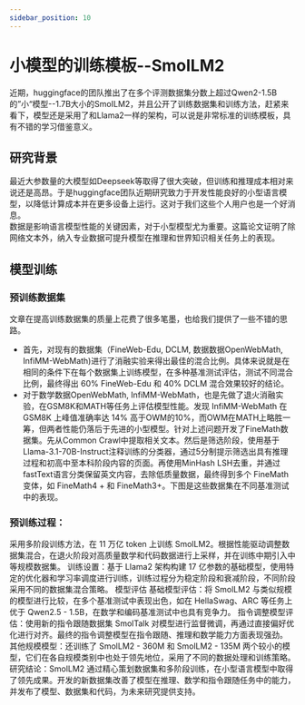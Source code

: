 ```yaml
---
sidebar_position: 10
---
```


# 小模型的训练模板--SmoILM2
近期，huggingface的团队推出了在多个评测数据集分数上超过Qwen2-1.5B的”小“模型--1.7B大小的SmoILM2，并且公开了训练数据集和训练方法，赶紧来看下，模型还是采用了和Llama2一样的架构，可以说是非常标准的训练模板，具有不错的学习借鉴意义。

## 研究背景
最近大参数量的大模型如Deepseek等取得了很大突破，但训练和推理成本相对来说还是高昂。于是huggingface团队近期研究致力于开发性能良好的小型语言模型，以降低计算成本并在更多设备上运行。这对于我们这些个人用户也是一个好消息。  
数据是影响语言模型性能的关键因素，对于小型模型尤为重要。这篇论文证明了除网络文本外，纳入专业数据可提升模型在推理和世界知识相关任务上的表现。  
## 模型训练
### 预训练数据集
文章在提高训练数据集的质量上花费了很多笔墨，也给我们提供了一些不错的思路。
- 首先，对现有的数据集（FineWeb-Edu, DCLM, 数据数据OpenWebMath, InfiMM-WebMath)进行了消融实验来得出最佳的混合比例。具体来说就是在相同的条件下在每个数据集上训练模型，在多种基准测试评估，测试不同混合比例，最终得出 60% FineWeb-Edu 和 40% DCLM 混合效果较好的结论。
- 对于数学数据OpenWebMath, InfiMM-WebMath，也是先做了退火消融实验，在GSM8K和MATH等任务上评估模型性能。发现 InfiMM-WebMath 在 GSM8K 上峰值准确率达 14% 高于OWM的10%，而OWM在MATH上略胜一筹，但两者性能仍落后于先进的小型模型。针对上述问题开发了FineMath数据集。先从Common Crawl中提取相关文本。然后是筛选阶段，使用基于Llama-3.1-70B-Instruct注释训练的分类器，通过5分制提示筛选出具有推理过程和初高中至本科阶段内容的页面。再使用MinHash LSH去重，并通过fastText语言分类保留英文内容，去除低质量数据，最终得到多个 FineMath 变体，如 FineMath4 + 和 FineMath3+。下图是这些数据集在不同基准测试中的表现。

### 预训练过程：
采用多阶段训练方法，在 11 万亿 token 上训练 SmolLM2。根据性能驱动调整数据集混合，在退火阶段对高质量数学和代码数据进行上采样，并在训练中期引入中等规模数据集。
训练设置：基于 Llama2 架构构建 17 亿参数的基础模型，使用特定的优化器和学习率调度进行训练，训练过程分为稳定阶段和衰减阶段，不同阶段采用不同的数据集混合策略。
模型评估
基础模型评估：将 SmolLM2 与类似规模的模型进行比较，在多个基准测试中表现出色，如在 HellaSwag、ARC 等任务上优于 Qwen2.5 - 1.5B，在数学和编码基准测试中也具有竞争力。
指令调整模型评估：使用新的指令跟随数据集 SmolTalk 对模型进行监督微调，再通过直接偏好优化进行对齐。最终的指令调整模型在指令跟随、推理和数学能力方面表现强劲。
其他规模模型：还训练了 SmolLM2 - 360M 和 SmolLM2 - 135M 两个较小的模型，它们在各自规模类别中也处于领先地位，采用了不同的数据处理和训练策略。
研究结论：SmolLM2 通过精心策划数据集和多阶段训练，在小型语言模型中取得了领先成果。开发的新数据集改善了模型在推理、数学和指令跟随任务中的能力，并发布了模型、数据集和代码，为未来研究提供支持。